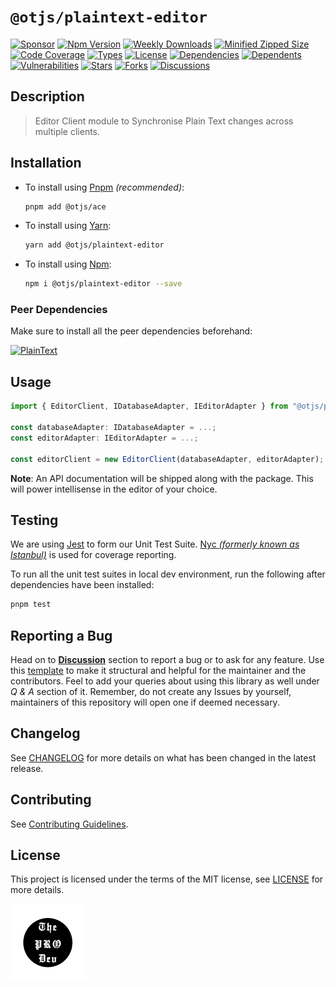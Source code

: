 <!-- markdownlint-configure-file { "MD033": false, "MD045" : false } -->

# `@otjs/plaintext-editor`

[![Sponsor](https://img.shields.io/badge/sponsor-30363D?style=for-the-badge&logo=GitHub-Sponsors&logoColor=#white)](https://github.com/sponsors/0xTheProDev)
[![Npm Version](https://img.shields.io/npm/v/@otjs/plaintext-editor?style=for-the-badge)](https://www.npmjs.com/package/@otjs/plaintext-editor)
[![Weekly Downloads](https://img.shields.io/npm/dw/@otjs/plaintext-editor?style=for-the-badge)](https://www.npmjs.com/package/@otjs/plaintext-editor)
[![Minified Zipped Size](https://img.shields.io/bundlephobia/minzip/@otjs/plaintext-editor?style=for-the-badge)](https://www.npmjs.com/package/@otjs/plaintext-editor)
[![Code Coverage](https://img.shields.io/codecov/c/github/0xTheProDev/Operational-Transformation?style=for-the-badge&token=R0T5YH3XX3)](https://codecov.io/github/0xTheProDev/Operational-Transformation)
[![Types](https://img.shields.io/npm/types/@otjs/plaintext-editor?style=for-the-badge)](https://www.npmjs.com/package/@otjs/plaintext-editor)
[![License](https://img.shields.io/npm/l/@otjs/plaintext-editor?style=for-the-badge)](https://github.com/0xTheProDev/Operational-Transformation/blob/main/packages/plaintext-editor/LICENSE)
[![Dependencies](https://img.shields.io/librariesio/release/npm/@otjs/plaintext-editor?style=for-the-badge)](https://www.npmjs.com/package/@otjs/plaintext-editor)
[![Dependents](https://img.shields.io/librariesio/dependents/npm/@otjs/plaintext-editor?style=for-the-badge)](https://www.npmjs.com/package/@otjs/plaintext-editor)
[![Vulnerabilities](https://img.shields.io/snyk/vulnerabilities/npm/@otjs/plaintext-editor?style=for-the-badge)](https://github.com/0xTheProDev/Operational-Transformation/blob/main/.github/SECURITY.md)
[![Stars](https://img.shields.io/github/stars/0xTheProDev/Operational-Transformation?style=for-the-badge)](https://github.com/0xTheProDev/Operational-Transformation/stargazers)
[![Forks](https://img.shields.io/github/forks/0xTheProDev/Operational-Transformation?style=for-the-badge)](https://github.com/0xTheProDev/Operational-Transformation/network/members)
[![Discussions](https://img.shields.io/github/discussions/0xTheProDev/Operational-Transformation?style=for-the-badge)](https://github.com/0xTheProDev/Operational-Transformation/discussions)

## Description

> Editor Client module to Synchronise Plain Text changes across multiple clients.

## Installation

- To install using [Pnpm](https://pnpm.io) _(recommended)_:

  ```sh
  pnpm add @otjs/ace
  ```

- To install using [Yarn](https://yarnpkg.com):

  ```sh
  yarn add @otjs/plaintext-editor
  ```

- To install using [Npm](https://www.npmjs.com):

  ```sh
  npm i @otjs/plaintext-editor --save
  ```

### Peer Dependencies

Make sure to install all the peer dependencies beforehand:

[![PlainText](https://img.shields.io/npm/dependency-version/@otjs/plaintext-editor/peer/@otjs/plaintext?style=for-the-badge)](https://www.npmjs.com/package/@otjs/plaintext)

## Usage

```ts
import { EditorClient, IDatabaseAdapter, IEditorAdapter } from "@otjs/plaintext-editor";

const databaseAdapter: IDatabaseAdapter = ...;
const editorAdapter: IEditorAdapter = ...;

const editorClient = new EditorClient(databaseAdapter, editorAdapter);
```

**Note**: An API documentation will be shipped along with the package. This will power intellisense in the editor of your choice.

## Testing

We are using [Jest](https://jestjs.io) to form our Unit Test Suite. [Nyc _(formerly known as Istanbul)_](https://istanbul.js.org/) is used for coverage reporting.

To run all the unit test suites in local dev environment, run the following after dependencies have been installed:

```sh
pnpm test
```

## Reporting a Bug

Head on to [**Discussion**](https://github.com/0xTheProDev/Operational-Transformation/discussions) section to report a bug or to ask for any feature. Use this [template](https://github.com/0xTheProDev/Operational-Transformation/discussions/30) to make it structural and helpful for the maintainer and the contributors. Feel to add your queries about using this library as well under _Q & A_ section of it. Remember, do not create any Issues by yourself, maintainers of this repository will open one if deemed necessary.

## Changelog

See [CHANGELOG](https://github.com/0xTheProDev/Operational-Transformation/blob/main/CHANGELOG.md) for more details on what has been changed in the latest release.

## Contributing

See [Contributing Guidelines](https://github.com/0xTheProDev/Operational-Transformation/blob/main/.github/CONTRIBUTING.md).

## License

This project is licensed under the terms of the MIT license, see [LICENSE](https://github.com/0xTheProDev/Operational-Transformation/blob/main/packages/plaintext-editor/LICENSE) for more details.

<a href="https://github.com/0xTheProDev">
  <img src=".github/images/the-pro-dev-original.png" alt="The Pro Dev" height="120" width="120"/>
</a>
